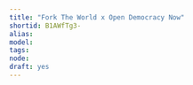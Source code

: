 ```yaml
---
title: "Fork The World x Open Democracy Now"
shortid: B1AWfTg3-
alias: 
model: 
tags: 
node: 
draft: yes
--- 
```

 